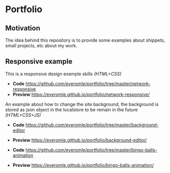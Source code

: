 # Portfolio

## Motivation

The idea behind this repository is to provide some examples about shippets, small projects, etc about my work.

## Responsive example

This is a responsive design example  skills *(HTML+CSS)*
* **Code** https://github.com/everomle/portfolio/tree/master/network-responsive
* **Preview** https://everomle.github.io/portfolio/network-responsive/

An example about how to change the site background, the background is stored as json object in the localstore to be remain in the future *(HTML+CSS+JS)*
* **Code** https://github.com/everomle/portfolio/tree/master/background-editor
* **Preview** https://everomle.github.io/portfolio/background-editor/

* **Code** https://github.com/everomle/portfolio/tree/master/bingo-balls-animation
* **Preview** https://everomle.github.io/portfolio/bingo-balls-animation/